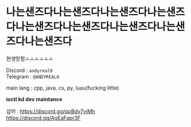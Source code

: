 # 나는샌즈다나는샌즈다나는샌즈다나는샌즈다나는샌즈다나는샌즈다나는샌즈다나는샌즈다나는샌즈다
현생망함ㅗㅗㅗㅗㅗㅗ

Discord : `andyreal0`</br>
Telegram : `@ANDYREAL0`

main lang : cpp, java, cs, py, luau(fucking little)

**ioctl kd dev maintance**

섭어 : https://discord.gg/qpBdy7vjMh   
https://discord.gg/AgEaFapr3F
